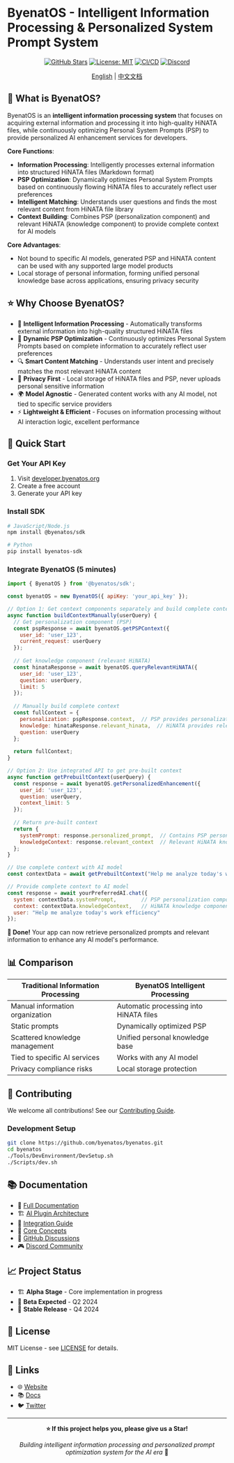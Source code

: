 # ByenatOS - Intelligent Information Processing & Personalized System Prompt System

<div align="center">

[![GitHub Stars](https://img.shields.io/github/stars/byenatos/byenatos?style=social)](https://github.com/byenatos/byenatos)
[![License: MIT](https://img.shields.io/badge/License-MIT-yellow.svg)](https://opensource.org/licenses/MIT)
[![CI/CD](https://github.com/byenatos/byenatos/workflows/CI/badge.svg)](https://github.com/byenatos/byenatos/actions)
[![Discord](https://img.shields.io/discord/1234567890?color=7289da&label=Discord&logo=discord&logoColor=white)](https://discord.gg/byenatos)

[English](README.md) | [中文文档](README.zh.md)

</div>

## 🚀 What is ByenatOS?

ByenatOS is an **intelligent information processing system** that focuses on acquiring external information and processing it into high-quality HiNATA files, while continuously optimizing Personal System Prompts (PSP) to provide personalized AI enhancement services for developers.

**Core Functions**:
- **Information Processing**: Intelligently processes external information into structured HiNATA files (Markdown format)
- **PSP Optimization**: Dynamically optimizes Personal System Prompts based on continuously flowing HiNATA files to accurately reflect user preferences
- **Intelligent Matching**: Understands user questions and finds the most relevant content from HiNATA file library
- **Context Building**: Combines PSP (personalization component) and relevant HiNATA (knowledge component) to provide complete context for AI models

**Core Advantages**:
- Not bound to specific AI models, generated PSP and HiNATA content can be used with any supported large model products
- Local storage of personal information, forming unified personal knowledge base across applications, ensuring privacy security

## ⭐ Why Choose ByenatOS?

- 🧠 **Intelligent Information Processing** - Automatically transforms external information into high-quality structured HiNATA files
- 🎯 **Dynamic PSP Optimization** - Continuously optimizes Personal System Prompts based on complete information to accurately reflect user preferences
- 🔍 **Smart Content Matching** - Understands user intent and precisely matches the most relevant HiNATA content
- 🔐 **Privacy First** - Local storage of HiNATA files and PSP, never uploads personal sensitive information
- 🌍 **Model Agnostic** - Generated content works with any AI model, not tied to specific service providers
- ⚡ **Lightweight & Efficient** - Focuses on information processing without AI interaction logic, excellent performance

## 🚀 Quick Start

### Get Your API Key
1. Visit [developer.byenatos.org](https://developer.byenatos.org)
2. Create a free account
3. Generate your API key

### Install SDK
```bash
# JavaScript/Node.js
npm install @byenatos/sdk

# Python
pip install byenatos-sdk
```

### Integrate ByenatOS (5 minutes)
```javascript
import { ByenatOS } from '@byenatos/sdk';

const byenatOS = new ByenatOS({ apiKey: 'your_api_key' });

// Option 1: Get context components separately and build complete context manually
async function buildContextManually(userQuery) {
  // Get personalization component (PSP)
  const pspResponse = await byenatOS.getPSPContext({
    user_id: 'user_123',
    current_request: userQuery
  });
  
  // Get knowledge component (relevant HiNATA)
  const hinataResponse = await byenatOS.queryRelevantHiNATA({
    user_id: 'user_123',
    question: userQuery,
    limit: 5
  });
  
  // Manually build complete context
  const fullContext = {
    personalization: pspResponse.context,  // PSP provides personalization
    knowledge: hinataResponse.relevant_hinata,  // HiNATA provides relevant knowledge
    question: userQuery
  };
  
  return fullContext;
}

// Option 2: Use integrated API to get pre-built context
async function getPrebuiltContext(userQuery) {
  const response = await byenatOS.getPersonalizedEnhancement({
    user_id: 'user_123',
    question: userQuery,
    context_limit: 5
  });
  
  // Return pre-built context
  return {
    systemPrompt: response.personalized_prompt,  // Contains PSP personalization
    knowledgeContext: response.relevant_context  // Relevant HiNATA knowledge
  };
}

// Use complete context with AI model
const contextData = await getPrebuiltContext("Help me analyze today's work efficiency");

// Provide complete context to AI model
const response = await yourPreferredAI.chat({
  system: contextData.systemPrompt,        // PSP personalization component
  context: contextData.knowledgeContext,   // HiNATA knowledge component
  user: "Help me analyze today's work efficiency"
});
```

**🎉 Done!** Your app can now retrieve personalized prompts and relevant information to enhance any AI model's performance.

## 📊 Comparison

| Traditional Information Processing | ByenatOS Intelligent Processing |
|-----------------------------------|--------------------------------|
| Manual information organization | Automatic processing into HiNATA files |
| Static prompts | Dynamically optimized PSP |
| Scattered knowledge management | Unified personal knowledge base |
| Tied to specific AI services | Works with any AI model |
| Privacy compliance risks | Local storage protection |

## 🤝 Contributing

We welcome all contributions! See our [Contributing Guide](CONTRIBUTING.md).

### Development Setup

```bash
git clone https://github.com/byenatos/byenatos.git
cd byenatos
./Tools/DevEnvironment/DevSetup.sh
./Scripts/dev.sh
```

## 📚 Documentation

- 📖 [Full Documentation](https://docs.byenatos.org)
- 🏗️ [AI Plugin Architecture](Documentation/en/Architecture/AIOperatingSystemArchitecture.md)
- 🚀 [Integration Guide](Documentation/en/DeveloperGuide/IntegrationGuide.md)
- 🧠 [Core Concepts](Documentation/en/UserGuide/CoreConcepts.md)
- 💬 [GitHub Discussions](https://github.com/byenatos/byenatos/discussions)
- 🎮 [Discord Community](https://discord.gg/byenatos)

## 📈 Project Status

- 🏗️ **Alpha Stage** - Core implementation in progress
- 📅 **Beta Expected** - Q2 2024
- 🎯 **Stable Release** - Q4 2024

## 📄 License

MIT License - see [LICENSE](LICENSE) for details.

## 🔗 Links

- 🌐 [Website](https://byenatos.org)
- 📚 [Docs](https://docs.byenatos.org)
- 🐦 [Twitter](https://twitter.com/ByenatOS)

---

<div align="center">

**⭐ If this project helps you, please give us a Star!**

*Building intelligent information processing and personalized prompt optimization system for the AI era* 🚀

</div>